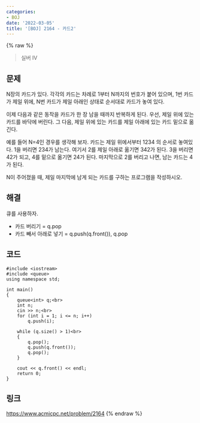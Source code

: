 ```yaml
---
categories:
- BOJ
date: '2022-03-05'
title: '[BOJ] 2164 - 카드2'
---
```


{% raw %}
>실버 IV

## 문제
N장의 카드가 있다. 각각의 카드는 차례로 1부터 N까지의 번호가 붙어 있으며, 1번 카드가 제일 위에, N번 카드가 제일 아래인 상태로 순서대로 카드가 놓여 있다.

이제 다음과 같은 동작을 카드가 한 장 남을 때까지 반복하게 된다. 우선, 제일 위에 있는 카드를 바닥에 버린다. 그 다음, 제일 위에 있는 카드를 제일 아래에 있는 카드 밑으로 옮긴다.

예를 들어 N=4인 경우를 생각해 보자. 카드는 제일 위에서부터 1234 의 순서로 놓여있다. 1을 버리면 234가 남는다. 여기서 2를 제일 아래로 옮기면 342가 된다. 3을 버리면 42가 되고, 4를 밑으로 옮기면 24가 된다. 마지막으로 2를 버리고 나면, 남는 카드는 4가 된다.

N이 주어졌을 때, 제일 마지막에 남게 되는 카드를 구하는 프로그램을 작성하시오.

##  해결
큐를 사용하자.
- 카드 버리기 = q.pop
- 카드 빼서 아래로 넣기 = q.push(q.front()), q.pop

## 코드
```
#include <iostream>
#include <queue>
using namespace std;

int main()
{
	queue<int> q;<br>
	int n;
	cin >> n;<br>
	for (int i = 1; i <= n; i++)
		q.push(i);

	while (q.size() > 1)<br>
	{
		q.pop();
		q.push(q.front());
		q.pop();
	}

	cout << q.front() << endl;
	return 0;
}
```

## 링크
https://www.acmicpc.net/problem/2164
{% endraw %}